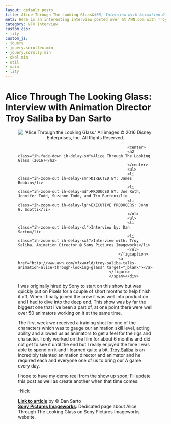 ```yaml
---
layout: default_posts
title: Alice Through The Looking Glass&#58; Interview with Animation Director Troy Saliba 
meta: Here is an interesting interview posted over at AWN.com with Troy Saliba about the animation work done on Alice Through The Looking Glass by Dan Sarto.
category: VFX Interview
custom_css:
- lity
custom_js:
- jquery
- jquery.scrollex.min
- jquery.scrolly.min
- skel.min
- util
- main
- lity
---
```


<h1 class="major">Alice Through The Looking Glass: Interview with Animation Director Troy Saliba by Dan Sarto </h1>

<div><span class="image"><figure class="imghvr-strip-shutter-up"><center><img src="http://cdn.awn.com/sites/default/files/styles/inline_wide/public/image/attached/1030958-attlg-ff-4-1200.jpg?itok=RRu69OnW" alt="'Alice Through the Looking Glass.’ All images © 2016 Disney Enterprises, Inc. All Rights Reserved." /></center>
                                                <figcaption>
                                                    
                                                    <center>
                                                    <h2 class="ih-fade-down ih-delay-sm">Alice Through The Looking Glass (2016)</h2>
                                                    </center>
                                                    <ul>
                                                    <li class="ih-zoom-out ih-delay-sm">DIRECTED BY: James Bobbin</li>
                                                    <li class="ih-zoom-out ih-delay-md">PRODUCED BY: Joe Roth, Jennifer Todd, Suzanne Todd, and Tim Burton</li>
                                                    <li class="ih-zoom-out ih-delay-lg">EXECUTIVE PRODUCERS: John G. Scotti</li>
                                                    </ul>                                        
                                                    <ul>
                                                    <li class="ih-zoom-out ih-delay-xl">Interview by: Dan Sarto</li>
                                                    <li class="ih-zoom-out ih-delay-xxl">Interview with: Troy Saliba, Animation Director @ Sony Pictures Imageworks</li>
                                                    </ul>
                                                </figcaption>
                                                <a href="http://www.awn.com/vfxworld/troy-saliba-talks-animation-alice-through-looking-glass" target="_blank"></a>
                                            </figure>
                                            </span></div>

I was originally hired by Sony to start on this show but was quickly put on Pixels for a couple of short months to help finish it off. When I finally joined the crew it was well into production and I had to dive into the deep end. This show was by far the biggest one that I've been a part of, at one point there were well over 50 animators working on it at the same time.  

The first week we received a training shot for one of the characters which was to gauge our animation skill level, acting ability and allowed us as animators to get a feel for the rigs and character. I only worked on the film for about 6 months and did not get to see it until the end but I really enjoyed the time I was able to spend on it and I learned quite a bit. [Troy Saliba]() is an incredibly talented animation director and animator and he required each and everyone one of us to bring our A game every day.

I hope to have my demo reel from the show up soon; I'll update this post as well as create another when that time comes.

-Nick

**[Link to article](http://www.awn.com/vfxworld/troy-saliba-talks-animation-alice-through-looking-glass)** by © Dan Sarto   
**[Sony Pictures Imageworks](http://www.imageworks.com/shows.php?p=current-shows&s=alicethroughthelookingglass)**: Dedicated page about Alice Through The Looking Glass on Sony Pictures Imageworks website.
